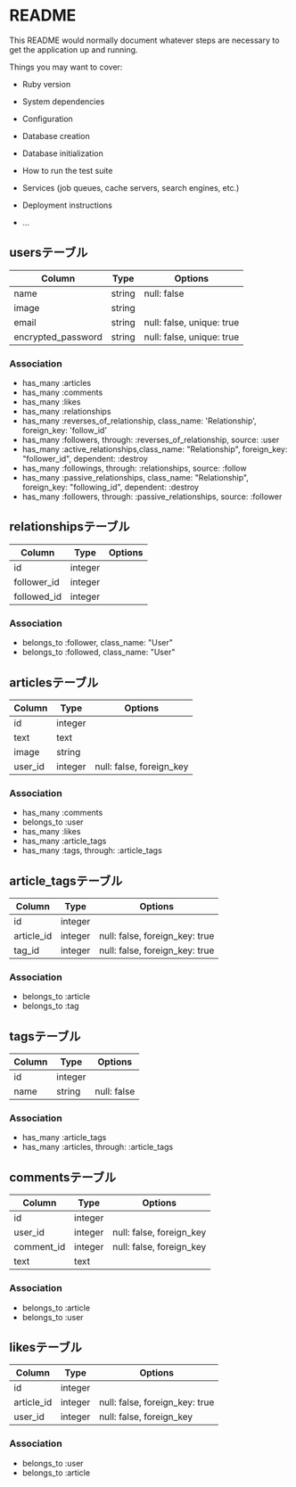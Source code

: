 # README

This README would normally document whatever steps are necessary to get the
application up and running.

Things you may want to cover:

* Ruby version

* System dependencies

* Configuration

* Database creation

* Database initialization

* How to run the test suite

* Services (job queues, cache servers, search engines, etc.)

* Deployment instructions

* ...

## usersテーブル

|Column|Type|Options|
|------|----|-------|
|name|string|null: false|
|image|string||
|email|string|null: false, unique: true|
|encrypted_password|string|null: false, unique: true|

### Association
- has_many :articles
- has_many :comments
- has_many :likes
- has_many :relationships
- has_many :reverses_of_relationship, class_name: 'Relationship', foreign_key: 'follow_id'
- has_many :followers, through: :reverses_of_relationship, source: :user
- has_many :active_relationships,class_name:  "Relationship", foreign_key: "follower_id", dependent: :destroy
- has_many :followings, through: :relationships, source: :follow
- has_many :passive_relationships, class_name: "Relationship", foreign_key: "following_id", dependent: :destroy
- has_many :followers, through: :passive_relationships, source: :follower

## relationshipsテーブル

|Column|Type|Options|
|------|----|-------|
|id|integer||
|follower_id|integer||
|followed_id|integer||

### Association
- belongs_to :follower, class_name: "User"
- belongs_to :followed, class_name: "User"

## articlesテーブル

|Column|Type|Options|
|------|----|-------|
|id|integer||
|text|text||
|image|string||
|user_id|integer|null: false, foreign_key|

### Association
- has_many :comments
- belongs_to :user
- has_many :likes
- has_many :article_tags
- has_many :tags, through: :article_tags

## article_tagsテーブル

|Column|Type|Options|
|------|----|-------|
|id|integer||
|article_id|integer|null: false, foreign_key: true|
|tag_id|integer|null: false, foreign_key: true|

### Association
- belongs_to :article
- belongs_to :tag

## tagsテーブル

|Column|Type|Options|
|------|----|-------|
|id|integer||
|name|string|null: false|

### Association
- has_many :article_tags
- has_many :articles, through: :article_tags

## commentsテーブル

|Column|Type|Options|
|------|----|-------|
|id|integer||
|user_id|integer|null: false, foreign_key|
|comment_id|integer|null: false, foreign_key|
|text|text||

### Association
- belongs_to :article
- belongs_to :user

## likesテーブル

|Column|Type|Options|
|------|----|-------|
|id|integer||
|article_id|integer|null: false, foreign_key: true|
|user_id|integer|null: false, foreign_key|

### Association
- belongs_to :user
- belongs_to :article